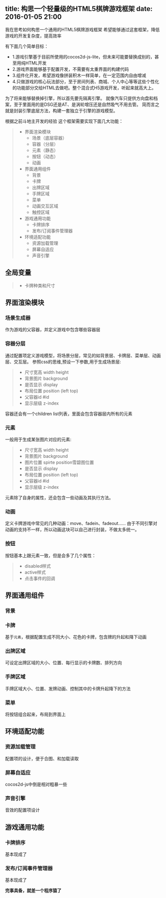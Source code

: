 title: 构思一个轻量级的HTML5棋牌游戏框架
date: 2016-01-05 21:00
---

我在思考如何构思一个通用的HTML5棋牌游戏框架
希望能够通过这套框架，降低游戏的开发复杂度，提高效率
<!-- more -->

有下面几个简单目标：
- 1.游戏引擎基于目前所使用的cocos2d-js-lite，但未来可能要替换成别的，甚至用纯HTML开发
- 2.游戏界面能够基于配置开发，不需要有太重界面的构建代码
- 3.组件化开发，希望游戏像拼装积木一样简单，在一定范围内自由增减
- 4.只做游戏的核心玩法部分，至于房间列表、商城、个人中心等等这些个性化的功能部分交给HTML去做吧。整个混合式H5游戏开发，听起来就高大上。

为了将来能够替换掉引擎，所以首先要先隔离引擎。
就像汽车只提供方向盘和档案，至于里面用的是DSG还是AT、是涡轮增压还是自然吸气不用去管。
简而言之就是封装引擎底层方法，构建一套独立于引擎的游戏模型。

根据之前斗地主开发的经验
这个框架需要实现下面几大功能：

>+ 界面渲染模块
>	- 场景（底层容器）
>	- 容器（分层）
>	- 元素（静态）
>	- 按钮（动态）
>	- 动画
>+ 界面通用组件
>	- 背景
>	- 卡牌
>	- 出牌区域
>	- 手牌区域
>	- 菜单
>	- 动画交互区域
>	- 触控区域
>+ 游戏通用功能
>	- 卡牌排序
>	- 发布/订阅事件管理器
>+ 环境适配功能
>	- 资源加载管理
>	- 屏幕自适应
>	- 声音引擎


## 全局变量
>- 卡牌种类和尺寸

## 界面渲染模块

### 场景生成器
作为游戏的父容器，并定义游戏中包含哪些容器层

### 容器分层
通过配置项定义游戏模型，将场景分层，常见的如背景层、卡牌层、菜单层、动画层、交互层。
参照css的思维,预设一下参数,用于生成场景层:

>- 尺寸宽高  width height
>- 背景图片  background
>- 是否显示  display
>- 布局位置  position (left top)   
>- 父容器id  #id
>- 显示层级  z-index

容器还会有一个children list列表，里面会包含容器层内所有的元素

### 元素
一般用于生成某张图片对应的元素:

>- 尺寸宽高  width height
>- 背景图片  background
>- 图片位置  spirte position雪碧图位置
>- 是否显示  display
>- 布局位置  position (left top)   
>- 父容器id  #id
>- 显示层级  z-index

元素除了自身的属性，还会包含一些动画及其执行方法。

### 动画
定义卡牌游戏中常见的几种动画：move、fadein、fadeout……
由于不同引擎对动画的支持不一样，所以动画这块可以自己进行封装，不做太多统一。

### 按钮
按钮基本上跟元素一致，但是会多了几个属性：
>- disabled样式
>- active样式
>- 点击事件的回调


## 界面通用组件

### 背景

### 卡牌
基于`元素`，根据配置生成不同大小、花色的卡牌，包含牌的升起和降下动画

### 出牌区域
可设定出牌区域的大小、位置、每行显示的卡牌数、排列方向

### 手牌区域
手牌区域大小、位置、发牌动画、控制其中的卡牌升起降下的方法

### 菜单
将按钮组合起来，布局到界面上

## 环境适配功能
### 资源加载管理
配置项的设计，便于合图、和加载读取

### 屏幕自适应
cocos2d-js中倒是相对粗暴一些

### 声音引擎
音效的配置项设计

## 游戏通用功能
### 卡牌排序
基本现成了
### 发布/订阅事件管理器
基本现成了




**完事具备，就差一个程序猿了**